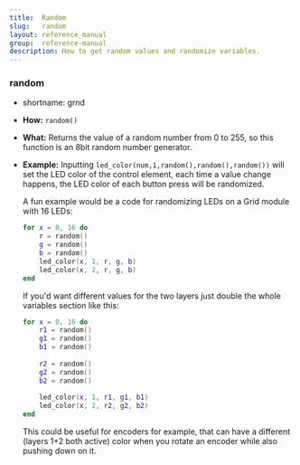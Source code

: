 ```yaml
---
title:  Random
slug:   random
layout: reference_manual
group:  reference-manual
description: How to get random values and randomize variables.
---
```



### random
  - shortname: grnd

  - **How:** `random()`

  - **What:** Returns the value of a random number from 0 to 255, so this function is an 8bit random number generator.

  - **Example:** Inputting `led_color(num,1,random(),random(),random())` will set the LED color of the control element, each time a value change happens, the LED color of each button press will be randomized.

    A fun example would be a code for randomizing LEDs on a Grid module with 16 LEDs:

    ```lua
    for x = 0, 16 do
    	r = random()
    	g = random()
    	b = random()
    	led_color(x, 1, r, g, b)
    	led_color(x, 2, r, g, b)
    end
    ```

    If you'd want different values for the two layers just double the whole variables section like this:

    ```lua
    for x = 0, 16 do
    	r1 = random()
    	g1 = random()
    	b1 = random()
        
    	r2 = random()
    	g2 = random()
    	b2 = random()
        
    	led_color(x, 1, r1, g1, b1)
    	led_color(x, 2, r2, g2, b2)
    end
    ```

    This could be useful for encoders for example, that can have a different (layers 1+2 both active) color when you rotate an encoder while also pushing down on it.

